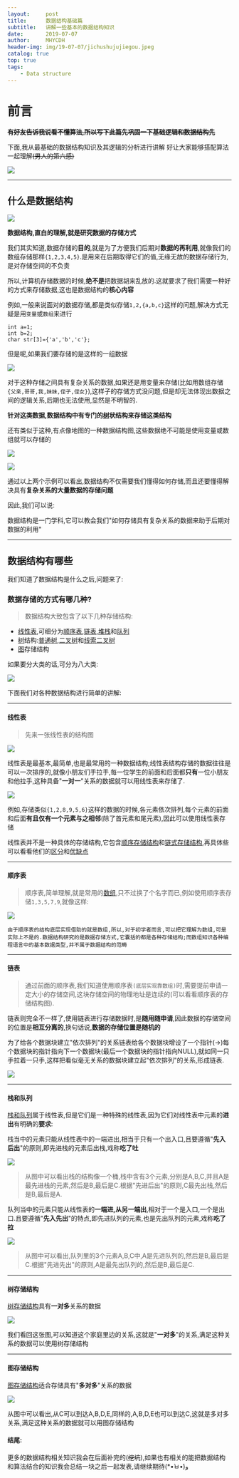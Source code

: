 ```yaml
---
layout:     post
title:      数据结构基础篇
subtitle:   讲解一些基本的数据结构知识
date:       2019-07-07
author:     MHYCDH
header-img: img/19-07-07/jichushujujiegou.jpeg
catalog: true
top: true
tags:
    - Data structure
---
```


# 前言

~~**有好友告诉我说看不懂算法,所以写下此篇先巩固一下基础逻辑和数据结构先**~~

下面,我从最基础的数据结构知识及其逻辑的分析进行讲解
好让大家能够搭配算法一起理解~~(男人的第六感)~~

![](https://github.com/MHYCDH/MHYCDH.github.io/blob/master/img/hardwork/wirte7.gif?raw=true)

***


## 什么是数据结构

![](https://github.com/MHYCDH/MHYCDH.github.io/blob/master/img/19-07-07/1.gif?raw=true)

**数据结构,直白的理解,就是研究数据的存储方式**

我们其实知道,数据存储的**目的**,就是为了方便我们后期对**数据的再利用**,就像我们的数组存储那样`{1,2,3,4,5}`.是用来在后期取得它们的值,无缘无故的数据存储行为,是对存储空间的不负责

所以,计算机存储数据的时候,**绝不是**把数据胡来乱放的.这就要求了我们需要一种好的方式来存储数据,这也是数据结构的**核心内容**

例如,一般来说面对的数据存储,都是类似存储`1,2,{a,b,c}`这样的问题,解决方式无疑是用`变量`或`数组`来进行

```
int a=1;
int b=2;
char str[3]={'a','b','c'};
```
但是呢,如果我们要存储的是这样的一组数据

![](https://github.com/MHYCDH/MHYCDH.github.io/blob/master/img/19-07-07/2.jpeg?raw=true)

对于这种存储之间具有复杂关系的数据,如果还是用变量来存储(比如用数组存储`{父亲,哥哥,我,妹妹,侄子,侄女}`),这样子的存储方式没问题,但是却无法体现出数据之间的逻辑关系,后期也无法使用,显然是不明智的.

**针对这类数据,数据结构中有专门的[树](https://www.cnblogs.com/lfalex0831/p/9687013.html)状结构来存储这类结构**

还有类似于这种,有点像地图的一种数据结构图,这些数据绝不可能是使用变量或数组就可以存储的

![](https://github.com/MHYCDH/MHYCDH.github.io/blob/master/img/19-07-07/3.png?raw=true)

![](https://github.com/MHYCDH/MHYCDH.github.io/blob/master/img/19-07-07/4.png?raw=true)

通过以上两个示例可以看出,数据结构不仅需要我们懂得如何存储,而且还要懂得解决具有**复杂关系的大量数据的存储问题**

因此,我们可以说:

数据结构是一门学科,它可以教会我们"如何存储具有复杂关系的数据来助于后期对数据的利用"

***

## 数据结构有哪些

我们知道了数据结构是什么之后,问题来了:

### 数据存储的方式有哪几种?

>数据结构大致包含了以下几种存储结构:

- [线性表](https://baike.baidu.com/item/%E7%BA%BF%E6%80%A7%E8%A1%A8),可细分为[顺序表](https://zh.wikipedia.org/wiki/%E9%A1%BA%E5%BA%8F%E8%A1%A8),[链表](https://zh.wikipedia.org/zh-hans/%E9%93%BE%E8%A1%A8),[堆栈](https://zh.wikipedia.org/zh-hans/%E9%93%BE%E8%A1%A8)和[队列](https://zh.wikipedia.org/wiki/%E9%98%9F%E5%88%97)
- [树](https://zh.wikipedia.org/wiki/%E6%A8%B9%E7%8B%80%E7%B5%90%E6%A7%8B)结构:[普通树](https://blog.csdn.net/littesss/article/details/73604731),[二叉树](https://plushunter.github.io/2017/07/19/%E6%95%B0%E6%8D%AE%E7%BB%93%E6%9E%84%E4%B8%8E%E7%AE%97%E6%B3%95%EF%BC%883%EF%BC%89%EF%BC%9A%E4%BA%8C%E5%8F%89%E6%A0%91/)和[线索二叉树](https://blog.csdn.net/u014492609/article/details/40477795)
- [图](https://www.jianshu.com/p/bce71b2bdbc8)存储结构

如果要分大类的话,可分为八大类:

![](https://github.com/MHYCDH/MHYCDH.github.io/blob/master/img/19-07-07/5.jpg?raw=true)

下面我们对各种数据结构进行简单的讲解:

***

#### 线性表

>先来一张线性表的结构图

![](https://github.com/MHYCDH/MHYCDH.github.io/blob/master/img/19-07-07/6.jpeg?raw=true)

线性表是最基本,最简单,也是最常用的一种数据结构;线性表结构存储的数据往往是可以一次排序的,就像小朋友们手拉手,每一位学生的前面和后面都**只有**一位小朋友和他拉手,这种具备"**一对一**"关系的数据就可以用线性表来存储了.

![](https://github.com/MHYCDH/MHYCDH.github.io/blob/master/img/19-07-07/8.png?raw=true)

例如,存储类似`{1,2,8,9,5,6}`这样的数据的时候,各元素依次排列,每个元素的前面和后面**有且仅有一个元素与之相邻**(除了首元素和尾元素),因此可以使用线性表存储

线性表并不是一种具体的存储结构,它包含[顺序存储结构](https://www.jianshu.com/p/bd075514108b)和[链式存储结构](https://blog.csdn.net/mynameishuangshuai/article/details/52682239),再具体些可以看看他们的[区分](https://blog.csdn.net/kangqianglong/article/details/79585551)和[优缺点](https://blog.csdn.net/qq_15037231/article/details/51901513)


***

#### 顺序表

>顺序表,简单理解,就是常用的[数组](https://zh.wikipedia.org/zh/%E6%95%B0%E7%BB%84),只不过换了个名字而已,例如使用顺序表存储`1,3,5,7,9`,就像这样:

![](https://github.com/MHYCDH/MHYCDH.github.io/blob/master/img/19-07-07/9.gif?raw=true)


`由于顺序表的结构底层实现借助的就是数组,所以,对于初学者而言,可以把它理解为数组,可是实际上不是的.数据结构研究的是数据存储方式,它囊括的都是各种存储结构;而数组知识各种编程语言中的基本数据类型,并不属于数据结构的范畴`

***

#### 链表

>通过前面的顺序表,我们知道使用顺序表`(底层实现靠数组)`时,需要提前申请一定大小的存储空间,这块存储空间的物理地址是连续的(可以看看顺序表的存储结构图).

链表则完全不一样了,使用链表进行存储数据时,是**随用随申请**,因此数据的存储空间的位置是**相互分离的**,换句话说,**数据的存储位置是随机的**

为了给各个数据块建立"依次排列"的关系链表给各个数据块增设了一个指针(->)每个数据块的指针指向下一个数据块(最后一个数据块的指针指向NULL),就如同一只手拉着一只手,这样把看似毫无关系的数据块建立起"依次排列"的关系,形成链表.

![](https://github.com/MHYCDH/MHYCDH.github.io/blob/master/img/19-07-07/10.gif?raw=true)

***

#### 栈和队列

[栈和队列](https://zh.wikipedia.org/wiki/%E5%A0%86%E6%A0%88)属于线性表,但是它们是一种特殊的线性表,因为它们对线性表中元素的**进出**有明确的**要求**:

栈当中的元素只能从线性表中的一端进出,相当于只有一个出入口,且要遵循"**先入后出**"的原则,即先进栈的元素后出栈,戏称**吃了吐**

![](https://github.com/MHYCDH/MHYCDH.github.io/blob/master/img/19-07-07/11.gif?raw=true)

>从图中可以看出栈的结构像一个桶,栈中含有3个元素,分别是A,B,C,并且A是最先进栈的元素,然后是B,最后是C.根据"先进后出"的原则,C最先出栈,然后是B,最后是A.

队列当中的元素只能从线性表的**一端进,从另一端出**,相对于一个是入口,一个是出口.且要遵循"**先入先出**"的特点,即先进队列的元素,也是先出队列的元素,戏称**吃了拉**

![](https://github.com/MHYCDH/MHYCDH.github.io/blob/master/img/19-07-07/12.gif?raw=true)

>从图中可以看出,队列里的3个元素A,B,C中,A是先进队列的,然后是B,最后是C.根据"先进先出"的原则,A是最先出队列的,然后是B,最后是C.

***

#### 树存储结构

[树存储结构](https://www.cnblogs.com/lfalex0831/p/9687013.html)具有**一对多**关系的数据

![](https://github.com/MHYCDH/MHYCDH.github.io/blob/master/img/19-07-07/2.jpeg?raw=true)

我们看回这张图,可以知道这个家庭里边的关系,这就是"**一对多**"的关系,满足这种关系的数据可以使用树存储结构

***

#### 图存储结构

[图存储结构](https://zhuanlan.zhihu.com/p/30343791)适合存储具有"**多对多**"关系的数据

![](https://github.com/MHYCDH/MHYCDH.github.io/blob/master/img/19-07-07/14.jpeg?raw=true)

从图中可以看出,从C可以到达A,B,D,E,同样的,A,B,D,E也可以到达C,这就是多对多关系,满足这种关系的数据就可以用图存储结构

#### 结尾:

更多的数据结构相关知识我会在后面补完的(~~挖坑~~),如果也有相关的能把数据结构和算法结合的知识我会总结一块之后一起发表,请继续期待(*•̀ㅂ•́)و
